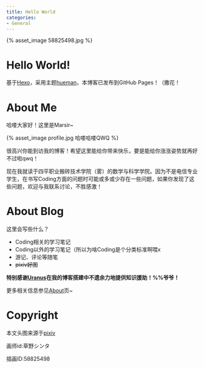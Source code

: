 ```yaml
---
title: Hello World
categories:
- General
---
```


{% asset_image 58825498.jpg %}

# Hello World!

基于[Hexo](https://github.com/hexojs/hexo)，采用主题[hueman](https://github.com/ppoffice/hexo-theme-hueman)，本博客已发布到GitHub Pages！（撒花！

# About Me

哈喽大家好！这里是Marsir~

{% asset_image profile.jpg 哈喽哈喽QWQ %}

很高兴你能到访我的博客！希望这里能给你带来快乐，要是能给你涨涨姿势就再好不过啦qwq！

现在我就读于四平职业搬砖技术学院（雾）的数学与科学学院。因为不是电信专业学生，在书写Coding方面的问题时可能或多或少存在一些问题，如果你发现了这些问题，欢迎与我联系讨论，不胜感激！

# About Blog

这里会写些什么？

+ Coding相关的学习笔记
+ Coding以外的学习笔记（所以为啥Coding是个分类标准啊喂x
+ 游记、评论等随笔
+ ~~pixiv好图~~

**特别感谢[Uranus](http://shavi.team/uranusblog/)在我的博客搭建中不遗余力地提供知识援助！%%爷爷！**

更多相关信息参见[About](https://marsir04.github.io/about/)页~

# Copyright

本文头图来源于[pixiv](https://www.pixiv.net/)

画师id:草野シンタ

插画ID:58825498